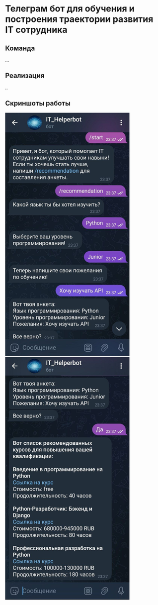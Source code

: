 # Телеграм бот для обучения и построения траектории развития IT сотрудника

## Команда

...

## Реализация

..

## Скриншоты работы

<img src="images/2.jpg" alt="drawing" width="400"/>   
<img src="images/1.jpg" alt="drawing" width="400"/>
